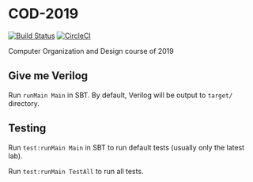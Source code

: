 # COD-2019

[![Build Status](https://travis-ci.com/iBug/COD-2019.svg?token=9jooK4Qfof8h4FFgpnEK&branch=master)](https://travis-ci.com/iBug/COD-2019) [![CircleCI](https://circleci.com/gh/iBug/COD-2019.svg?style=shield&circle-token=54b42325732cb2772c8f02651328e84af8f171cd)](https://circleci.com/gh/iBug/COD-2019)

Computer Organization and Design course of 2019

## Give me Verilog

Run `runMain Main` in SBT. By default, Verilog will be output to `target/` directory.

## Testing

Run `test:runMain Main` in SBT to run default tests (usually only the latest lab).

Run `test:runMain TestAll` to run all tests.
